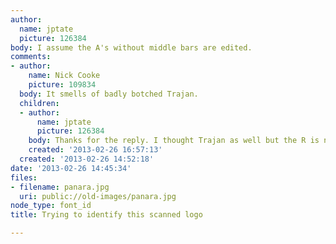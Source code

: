 ```yaml
---
author:
  name: jptate
  picture: 126384
body: I assume the A's without middle bars are edited.
comments:
- author:
    name: Nick Cooke
    picture: 109834
  body: It smells of badly botched Trajan.
  children:
  - author:
      name: jptate
      picture: 126384
    body: Thanks for the reply. I thought Trajan as well but the R is not closed
    created: '2013-02-26 16:57:13'
  created: '2013-02-26 14:52:18'
date: '2013-02-26 14:45:34'
files:
- filename: panara.jpg
  uri: public://old-images/panara.jpg
node_type: font_id
title: Trying to identify this scanned logo

---
```

